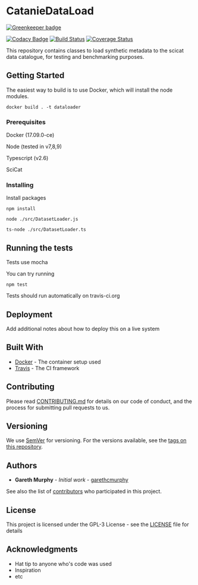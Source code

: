# CatanieDataLoad

[![Greenkeeper badge](https://badges.greenkeeper.io/datacurationproject/CatanieDataLoad.svg)](https://greenkeeper.io/)

[![Codacy Badge](https://api.codacy.com/project/badge/Grade/e9c631a50f8c4018925d0aaedbb38d30)](https://www.codacy.com/app/garethcmurphy/CatanieDataLoad?utm_source=github.com&utm_medium=referral&utm_content=datacurationproject/CatanieDataLoad&utm_campaign=badger)
[![Build Status](https://travis-ci.org/datacurationproject/CatanieDataLoad.svg?branch=master)](https://travis-ci.org/datacurationproject/CatanieDataLoad)
[![Coverage Status](https://coveralls.io/repos/github/datacurationproject/CatanieDataLoad/badge.svg?branch=master)](https://coveralls.io/github/datacurationproject/CatanieDataLoad?branch=master)

This repository contains classes to load synthetic metadata to the scicat data catalogue, for testing and benchmarking purposes.


## Getting Started

The easiest way to build is to use Docker, which will install the node modules.
```
docker build . -t dataloader
```

### Prerequisites

Docker (17.09.0-ce)

Node (tested in v7,8,9)

Typescript (v2.6)

SciCat



### Installing


Install packages
```
npm install
```

```
node ./src/DatasetLoader.js
```
```
ts-node ./src/DatasetLoader.ts
```


## Running the tests

Tests use mocha

You can try running 
```
npm test
```

Tests should run automatically on travis-ci.org



## Deployment

Add additional notes about how to deploy this on a live system

## Built With

* [Docker](http://hub.docker.com/) - The container setup used
* [Travis](https://travis-ci.org/) - The CI framework

## Contributing

Please read [CONTRIBUTING.md](https://github.com/datacurationproject/CatanieDataLoad/blob/master/CONTRIBUTING.md) for details on our code of conduct, and the process for submitting pull requests to us.

## Versioning

We use [SemVer](http://semver.org/) for versioning. For the versions available, see the [tags on this repository](https://github.com/datacurationproject/CatanieDataLoad/tags). 

## Authors

* **Gareth Murphy** - *Initial work* - [garethcmurphy](https://github.com/garethcmurphy)

See also the list of [contributors](https://github.com/your/project/contributors) who participated in this project.

## License

This project is licensed under the GPL-3 License - see the [LICENSE](LICENSE) file for details

## Acknowledgments

* Hat tip to anyone who's code was used
* Inspiration
* etc

